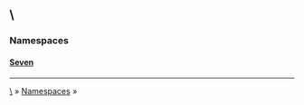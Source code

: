 ## \

### Namespaces
#### [Seven](ns-Seven)







***
[\\](Home) » [Namespaces](Namespaces) » [](ns-)